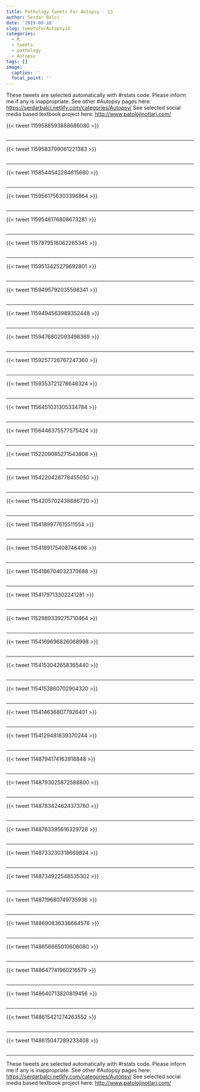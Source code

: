 ```yaml
---
title: Pathology Tweets For Autopsy - 13
author: Serdar Balci
date: '2019-08-10'
slug: tweetsForAutopsy13
categories:
  - R
  - tweets
  - pathology
  - Autopsy
tags: []
image:
  caption: ''
  focal_point: ''
---
```



These tweets are selected automatically with #rstats code. Please inform me if any is inappropriate.
See other #Autopsy pages here: https://serdarbalci.netlify.com/categories/Autopsy/ 
See selected social media based textbook project here: http://www.patolojinotlari.com/

{{< tweet 1159588593888686080 >}}
<br>
<br>
<hr>
{{< tweet 1159583799061221383 >}}
<br>
<br>
<hr>
{{< tweet 1158544542284615680 >}}
<br>
<br>
<hr>
{{< tweet 1159561756303396864 >}}
<br>
<br>
<hr>
{{< tweet 1159546176808673281 >}}
<br>
<br>
<hr>
{{< tweet 1157879516062265345 >}}
<br>
<br>
<hr>
{{< tweet 1159513425279692801 >}}
<br>
<br>
<hr>
{{< tweet 1159495792035598341 >}}
<br>
<br>
<hr>
{{< tweet 1159494563989352448 >}}
<br>
<br>
<hr>
{{< tweet 1159476802093498369 >}}
<br>
<br>
<hr>
{{< tweet 1159257726767247360 >}}
<br>
<br>
<hr>
{{< tweet 1159353721278648324 >}}
<br>
<br>
<hr>
{{< tweet 1156451031305334784 >}}
<br>
<br>
<hr>
{{< tweet 1156446375577575424 >}}
<br>
<br>
<hr>
{{< tweet 1152209085271543808 >}}
<br>
<br>
<hr>
{{< tweet 1154220428778455050 >}}
<br>
<br>
<hr>
{{< tweet 1154205702438686720 >}}
<br>
<br>
<hr>
{{< tweet 1154189977615511554 >}}
<br>
<br>
<hr>
{{< tweet 1154189175408746496 >}}
<br>
<br>
<hr>
{{< tweet 1154186704032370688 >}}
<br>
<br>
<hr>
{{< tweet 1154179713302241281 >}}
<br>
<br>
<hr>
{{< tweet 1152989339275710464 >}}
<br>
<br>
<hr>
{{< tweet 1154169696826068998 >}}
<br>
<br>
<hr>
{{< tweet 1154153042658365440 >}}
<br>
<br>
<hr>
{{< tweet 1154153860702904320 >}}
<br>
<br>
<hr>
{{< tweet 1154146368077926401 >}}
<br>
<br>
<hr>
{{< tweet 1154129481839370244 >}}
<br>
<br>
<hr>
{{< tweet 1148794174163918848 >}}
<br>
<br>
<hr>
{{< tweet 1148793025872588800 >}}
<br>
<br>
<hr>
{{< tweet 1148783424624373760 >}}
<br>
<br>
<hr>
{{< tweet 1148783395616329728 >}}
<br>
<br>
<hr>
{{< tweet 1148733230318669824 >}}
<br>
<br>
<hr>
{{< tweet 1148734922548535302 >}}
<br>
<br>
<hr>
{{< tweet 1148719680749735936 >}}
<br>
<br>
<hr>
{{< tweet 1148690836336664576 >}}
<br>
<br>
<hr>
{{< tweet 1148656665010606080 >}}
<br>
<br>
<hr>
{{< tweet 1148647741960216579 >}}
<br>
<br>
<hr>
{{< tweet 1148640713820819456 >}}
<br>
<br>
<hr>
{{< tweet 1148615421274263552 >}}
<br>
<br>
<hr>
{{< tweet 1148615047289233408 >}}
<br>
<br>
<hr>


These tweets are selected automatically with #rstats code. Please inform me if any is inappropriate.
See other #Autopsy pages here: https://serdarbalci.netlify.com/categories/Autopsy/ 
See selected social media based textbook project here: http://www.patolojinotlari.com/

